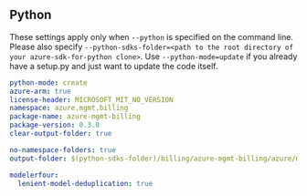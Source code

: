 ## Python

These settings apply only when `--python` is specified on the command line.
Please also specify `--python-sdks-folder=<path to the root directory of your azure-sdk-for-python clone>`.
Use `--python-mode=update` if you already have a setup.py and just want to update the code itself.

``` yaml $(python)
python-mode: create
azure-arm: true
license-header: MICROSOFT_MIT_NO_VERSION
namespace: azure.mgmt.billing
package-name: azure-mgmt-billing
package-version: 0.3.0
clear-output-folder: true
```
``` yaml $(python)
no-namespace-folders: true
output-folder: $(python-sdks-folder)/billing/azure-mgmt-billing/azure/mgmt/billing
```
``` yaml $(python)
modelerfour:
  lenient-model-deduplication: true
```

